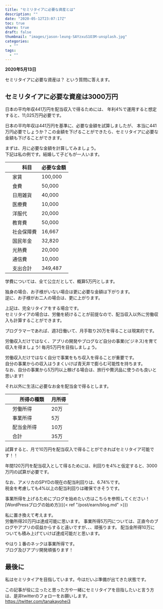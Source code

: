 ```yaml
---
title: "セミリタイアに必要な資産とは"
description: ""
date: "2020-05-12T23:07:17Z"
toc: true
share: true
draft: false
thumbnail: "images/jason-leung-SAYzxuS1O3M-unsplash.jpg"
categories:
  - ""
tags:
  - ""
---
```


**2020年5月13日**

セミリタイアに必要な資産は？
という質問に答えます。

<!--more-->

## セミリタイアに必要な資産は3000万円

日本の平均年収441万円を配当収入で得るためには、
年利4%で運用すると想定すると、11,025万円必要です。

日本の平均年収は441万円を基準に、必要な金額を試算しましたが、
本当に441万円必要でしょうか？この金額を下げることができたら、セミリタイアに必要な金額も下げることができます。  

まずは、月に必要な金額を計算してみましょう。  
下記は私の例です。結婚して子どもが一人います。

|  |　科目　| 必要な金額 |
| --- | --- | --- |
| 	| 家賃 | 100,000 |
| 	| 食費 | 50,000  |
| 	| 日用雑貨 | 40,000 |
| 	| 医療費 | 10,000  |
| 	| 洋服代 | 20,000  |
| 	| 教育費 | 50,000  |
| 	| 社会保障費 | 16,667  |
| 	| 国民年金 | 32,820 |
| 	| 光熱費 | 20,000 |
| 	| 通信費 | 10,000 |
| 	| 支出合計 | 349,487 |

学費については、全て公立だとして、概算5万円とします。  

独身の場合、お子様がいない場合は更に必要な金額は下がります。  
逆に、お子様がお二人の場合は、更に上がります。  

上記は、完全リタイアをする場合です。  
セミリタイアの場合は、労働を続けることが前提なので、配当収入以外に労働収入も計算することができます。  

プログラマーであれば、週3日働いて、月手取り20万を得ることは現実的です。    

労働収入だけではなく、アプリの開発やブログなど自分の事業(ビジネス)を育て収入を得ましょう!
毎月5万円を目指しましょう。  

労働収入だけではなく自分で事業をもち収入を得ることが重要です。  
自分の事業からの収入はうまくいけば青天井で膨らむ可能性を持ちます。  
なお、自分の事業から5万円以上稼げる場合は、旅行や贅沢品に使うのも良いと思います!

それ以外に生活に必要なお金を配当金で得るとします。

|  |　所得の種類　| 月所得 |
| --- | --- | --- |
| 	| 労働所得 | 20万 |
| 	| 事業所得　| 5万 |
| 	| 配当金所得 | 10万 |
| 	| 合計 | 35万 |

試算すると、月で10万円を配当収入で得ることができればセミリタイア可能です！！  

年間120万円を配当収入として得るためには、利回りを4%と仮定すると、3000万円の試算が必要です。

なお、アメリカのSPYDの現在の配当利回りは、6.74%です。  
税金を考慮しても4%以上の配当利回りは確保できそうです。 

事業所得を上げるためにブログを始めたい方はこちらを参照してください！
[WordPressブログの始め方]({{< ref "/post/earn/blog.md" >}})  

私に置き換えて考えます。  
労働所得20万円は達成可能に思います。 
事業所得5万円については、正直今のブログやアプリの収益からすると遠いですが、、、頑張ります。
配当金所得10万についても積み上げていけば達成可能だと思います。 

やはり１番のネックは事業所得です。  
ブログ及びアプリ開発頑張ります！

## 最後に

私はセミリタイアを目指しています。今はだいぶ準備が出てきた状態です。

この記事が役に立ったと思った方や一緒にセミリタイアを目指したいと言う方は、是非twitterのフォローをお願いします。  
https://twitter.com/tanakayohei3






